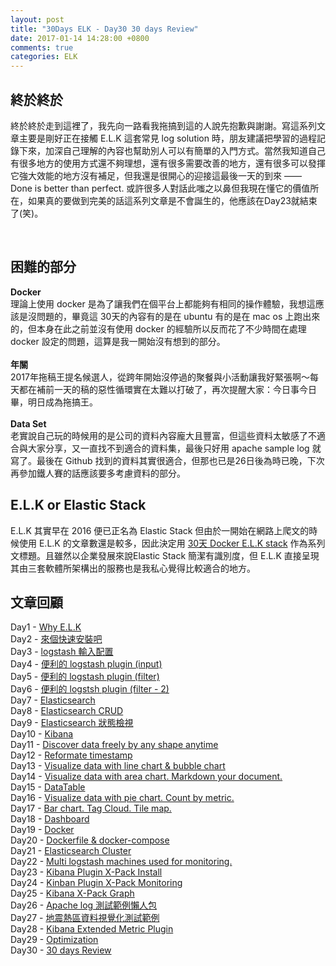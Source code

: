 ```yaml
---
layout: post
title: "30Days ELK - Day30 30 days Review"
date: 2017-01-14 14:28:00 +0800
comments: true
categories: ELK
---
```


## 終於終於

終於終於走到這裡了，我先向一路看我拖搞到這的人說先抱歉與謝謝。寫這系列文章主要是剛好正在接觸 E.L.K 這套常見 log solution 時，朋友建議把學習的過程記錄下來，加深自己理解的內容也幫助別人可以有簡單的入門方式。當然我知道自己有很多地方的使用方式還不夠理想，還有很多需要改善的地方，還有很多可以發揮它強大效能的地方沒有補足，但我還是很開心的迎接這最後一天的到來 —— Done is better than perfect. 或許很多人對話此嗤之以鼻但我現在懂它的價值所在，如果真的要做到完美的話這系列文章是不會誕生的，他應該在Day23就結束了(笑)。
<!--more-->
<br>

## 困難的部分

**Docker**  
理論上使用 docker 是為了讓我們在個平台上都能夠有相同的操作體驗，我想這應該是沒問題的，畢竟這 30天的內容有的是在 ubuntu 有的是在 mac os 上跑出來的，但本身在此之前並沒有使用 docker 的經驗所以反而花了不少時間在處理 docker 設定的問題，這算是我一開始沒有想到的部分。  
<br>
**年關**  
2017年拖稿王提名候選人，從跨年開始沒停過的聚餐與小活動讓我好緊張啊～每天都在補前一天的稿的惡性循環實在太難以打破了，再次提醒大家：今日事今日畢，明日成為拖搞王。  
<br>
**Data Set**  
老實說自己玩的時候用的是公司的資料內容龐大且豐富，但這些資料太敏感了不適合與大家分享，又一直找不到適合的資料集，最後只好用 apache sample log 就寫了。最後在 Github 找到的資料其實很適合，但那也已是26日後為時已晚，下次再參加鐵人賽的話應該要多考慮資料的部分。
<br>  

## E.L.K or Elastic Stack

E.L.K 其實早在 2016 便已正名為 Elastic Stack 但由於一開始在網路上爬文的時候使用 E.L.K 的文章數還是較多，因此決定用 [30天 Docker E.L.K stack](/blog/categories/elk) 作為系列文標題。且雖然以企業發展來說Elastic Stack 簡潔有識別度，但 E.L.K 直接呈現其由三套軟體所架構出的服務也是我私心覺得比較適合的地方。

## 文章回顧

Day1 - [Why E.L.K](/blog/2016/12/16/elk)  
Day2 - [來個快速安裝吧](/blog/2016/12/17/elk)  
Day3 - [logstash 輸入配置](/blog/2016/12/18/elk)  
Day4 - [便利的 logstash plugin (input)](/blog/2016/12/19/elk)  
Day5 - [便利的 logstash plugin (filter)](/blog/2016/12/20/elk)  
Day6 - [便利的 logstsh plugin (filter - 2)](/blog/2016/12/21/elk)  
Day7 - [Elasticsearch](/blog/2016/12/22/elk)  
Day8 - [Elasticsearch CRUD](/blog/2016/12/23/elk)  
Day9 - [Elasticsearch 狀態檢視](/blog/2016/12/24/elk)  
Day10 - [Kibana](/blog/2016/12/25/elk)  
Day11 - [Discover data freely by any shape anytime](/blog/2016/12/26/elk)  
Day12 - [Reformate timestamp](/blog/2016/12/27/elk)  
Day13 - [Visualize data with line chart & bubble chart](/blog/2016/12/28/elk)  
Day14 - [Visualize data with area chart. Markdown your document.](/blog/2016/12/29/elk)  
Day15 - [DataTable](/blog/2016/12/30/elk)  
Day16 - [Visualize data with pie chart. Count by metric.](/blog/2016/12/31/elk)  
Day17 - [Bar chart. Tag Cloud. Tile map.](/blog/2017/01/01/elk)  
Day18 - [Dashboard](/blog/2017/01/02/elk)  
Day19 - [Docker](/blog/2017/01/03/elk)  
Day20 - [Dockerfile & docker-compose](/blog/2017/01/04/elk)  
Day21 - [Elasticsearch Cluster](/blog/2017/01/05/elk)  
Day22 - [Multi logstash machines used for monitoring.](/blog/2017/01/06/elk)  
Day23 - [Kibana Plugin X-Pack Install](/blog/2017/01/07/elk)  
Day24 - [Kinban Plugin X-Pack Monitoring](/blog/2017/01/08/elk)  
Day25 - [Kibana X-Pack Graph](/blog/2017/01/09/elk)  
Day26 - [Apache log 測試範例懶人包](/blog/2017/01/10/elk)  
Day27 - [地震熱區資料視覺化測試範例](/blog/2017/01/11/elk)  
Day28 - [Kibana Extended Metric Plugin](/blog/2017/01/12/elk)  
Day29 - [Optimization](/blog/2018/01/13/elk)  
Day30 - [30 days Review](/blog/2019/01/14/elk)  

